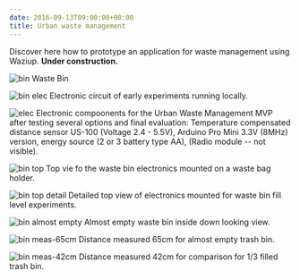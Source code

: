 ```yaml
---
date: 2016-09-13T09:00:00+00:00
title: Urban waste management
---
```


Discover here how to prototype an application for waste management using Waziup. 
**Under construction.**

![bin](/documentation/mvps/waste_images/waste_bin.jpg)
Waste Bin

![bin elec](/documentation/mvps/waste_images/waste_bin_elec.jpg)
Electronic circuit of early experiments running locally.

![elec](/documentation/mvps/waste_images/20170208_163157_resized.jpg)
Electronic compoonents for the Urban Waste Management MVP after testing several options and final evaluation: Temperature compensated distance sensor US-100 (Voltage 2.4 - 5.5V), Arduino Pro Mini 3.3V (8MHz) version, energy source (2 or 3 battery type AA), (Radio module -- not visible).

![bin top](/documentation/mvps/waste_images/20170209_115554_resized.jpg)
Top vie fo the waste bin electronics mounted on a waste bag holder.

![bin top detail](/documentation/mvps/waste_images/20170209_115600_resized.jpg)
Detailed top view of electronics mounted for waste bin fill level experiments.

![bin almost empty](/documentation/mvps/waste_images/20170209_115643_resized.jpg)
Almost empty waste bin inside down looking view.

![bin meas-65cm](/documentation/mvps/waste_images/20170209_115752_resized.jpg)
Distance measured 65cm for almost empty trash bin.

![bin meas-42cm](/documentation/mvps/waste_images/20170209_115933_resized.jpg)
Distance measured 42cm for comparison for 1/3 filled trash bin.









